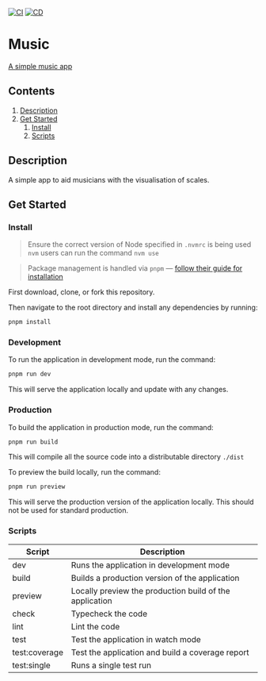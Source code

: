 [![CI](https://github.com/TomChamberlainUK/music/actions/workflows/ci.yml/badge.svg)](https://github.com/TomChamberlainUK/music/actions/workflows/ci.yml)
[![CD](https://github.com/TomChamberlainUK/music/actions/workflows/cd.yml/badge.svg)](https://github.com/TomChamberlainUK/music/actions/workflows/cd.yml)

# Music

[A simple music app](tomchamberlainuk.github.io/music/)


## Contents

1. [Description](#description)
1. [Get Started](#get-started)
    1. [Install](#install)
    1. [Scripts](#scripts)

## Description

A simple app to aid musicians with the visualisation of scales.

## Get Started

### Install

> Ensure the correct version of Node specified in `.nvmrc` is being used
> <br />
> `nvm` users can run the command `nvm use`


> Package management is handled via `pnpm` — [follow their guide for installation](https://github.com/pnpm/pnpm?tab=readme-ov-file#getting-started)

First download, clone, or fork this repository.

Then navigate to the root directory and install any dependencies by running:

```sh
pnpm install
```

### Development

To run the application in development mode, run the command:

```sh
pnpm run dev
```

This will serve the application locally and update with any changes.

### Production

To build the application in production mode, run the command:

```sh
pnpm run build
```

This will compile all the source code into a distributable directory `./dist`

To preview the build locally, run the command:

```sh
pnpm run preview
```

This will serve the production version of the application locally. This should not be used for standard production.

### Scripts

Script | Description
--- | ---
dev | Runs the application in development mode
build | Builds a production version of the application
preview | Locally preview the production build of the application
check | Typecheck the code
lint | Lint the code
test | Test the application in watch mode
test:coverage | Test the application and build a coverage report
test:single | Runs a single test run
